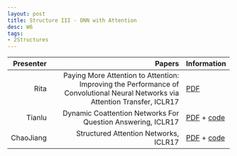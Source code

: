 ```yaml
---
layout: post
title: Structure III - DNN with Attention
desc: W6
tags:
- 2Structures
---
```





| Presenter | Papers | Information|
| -----: | ----------: | :----- |
| Rita | Paying More Attention to Attention: Improving the Performance of Convolutional Neural Networks via Attention Transfer, ICLR17 | [PDF](https://arxiv.org/abs/1612.03928)|
| Tianlu  | Dynamic Coattention Networks For Question Answering, ICLR17 | [PDF](https://arxiv.org/abs/1611.01604) + [code](https://github.com/marshmelloX/dynamic-coattention-network)|
| ChaoJiang | Structured Attention Networks, ICLR17 |[PDF](https://arxiv.org/abs/1702.00887) + [code](https://github.com/harvardnlp/struct-attn) |
